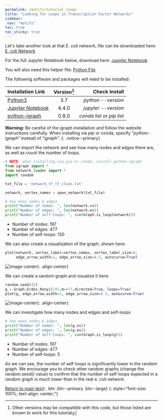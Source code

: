 ```yaml
---
permalink: /motifs/tutorial_loops
title: "Looking for Loops in Transcription Factor Networks"
sidebar:
 nav: "motifs"
toc: true
toc_sticky: true
---
```


Let's take another look at that *E. coli* network, file can be downloaded here:
<a href="https://purpleavatar.github.io/multiscale_biological_modeling/downloads/network_tf_tf_clean.txt" download="network_tf_tf_clean.txt">E. coli Network</a>

For the full Jupyter Notebook below, download here:
<a href="https://purpleavatar.github.io/multiscale_biological_modeling/downloads/Network_Demo.ipynb" download="Network_Demo.ipynb">Jupyter Notebook</a>

You will also need this helper file:
<a href="https://purpleavatar.github.io/multiscale_biological_modeling/downloads/network_loader.py" download="network_loader.py">Python File</a>

The following software and packages will need to be installed:

| Installation Link | Version[^version] | Check Install |
|:------|:-----:|------:|
| [Python3](https://www.python.org/downloads/)  |3.7 |*python --version* |
| [Jupyter Notebook](https://jupyter.org/index.html) | 4.4.0 | *jupyter --version* |
| [python-igraph](https://igraph.org/python/doc/tutorial/install.html) | 0.8.0 | *conda list* or *pip list* |

**Warning:** Be careful of the igraph installation and follow the website instructions carefully. When installing via pip or conda, specify "*python-igraph*" instead of "*igraph*".
{: .notice--primary}

[^version]: Other versions may be compatible with this code, but those listed are known to work for this tutorial

We can import the network and see how many nodes and edges there are, as well as count the number of loops.

~~~ python
# NOTE: when installing via pip or conda, install python-igraph
from igraph import *
from network_loader import *
import random

txt_file = 'network_tf_tf_clean.txt'

network, vertex_names = open_network(txt_file)

# how many nodes & edges
print("Number of nodes: ", len(network.vs))
print("Number of edges: ", len(network.es))
print("Number of self-loops: ", sum(Graph.is_loop(network)))
~~~

* Number of nodes:  197
* Number of edges:  477
* Number of self-loops:  130

We can also create a visualization of the graph, shown here:

~~~ python
plot(network, vertex_label=vertex_names, vertex_label_size=8,
     edge_arrow_width=1, edge_arrow_size=0.5, autocurve=True)
~~~

![image-center](../assets/images/motifs_finding_ecoli_2.png){: .align-center}

We can create a random graph and visualize it here:

~~~ python
random.seed(42)
g = Graph.Erdos_Renyi(197,m=477,directed=True, loops=True)
plot(g, edge_arrow_width=1, edge_arrow_size=0.5, autocurve=True)
~~~

![image-center](../assets/images/motifs_finding_random.png){: .align-center}

We can investigate how many nodes and edges and self-loops

~~~ python
# how many nodes & edges
print("Number of nodes: ", len(g.vs))
print("Number of edges: ", len(g.es))
print("Number of self-loops: ", sum(Graph.is_loop(g)))
~~~

* Number of nodes:  197
* Number of edges:  477
* Number of self-loops:  5

As we can see, the number of self-loops is significantly lower in the random graph. We encourage you to check other random graphs (change the random.seed() value) to confirm that the number of self-loops expected in a random graph is much lower than in the real e. coli network.

[Return to main text](finding#negative-vs-positive-autoregulation){: .btn .btn--primary .btn--large}
{: style="font-size: 100%; text-align: center;"}
